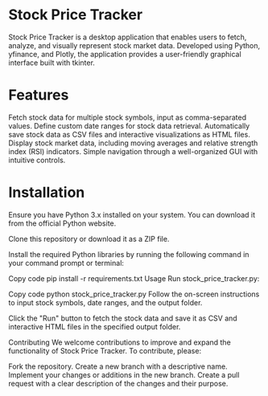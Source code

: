 # Stock Price Tracker
Stock Price Tracker is a desktop application that enables users to fetch, analyze, and visually represent stock market data. Developed using Python, yfinance, and Plotly, the application provides a user-friendly graphical interface built with tkinter.

# Features
Fetch stock data for multiple stock symbols, input as comma-separated values.
Define custom date ranges for stock data retrieval.
Automatically save stock data as CSV files and interactive visualizations as HTML files.
Display stock market data, including moving averages and relative strength index (RSI) indicators.
Simple navigation through a well-organized GUI with intuitive controls.

# Installation
Ensure you have Python 3.x installed on your system. You can download it from the official Python website.

Clone this repository or download it as a ZIP file.

Install the required Python libraries by running the following command in your command prompt or terminal:

Copy code
pip install -r requirements.txt
Usage
Run stock_price_tracker.py:

Copy code
python stock_price_tracker.py
Follow the on-screen instructions to input stock symbols, date ranges, and the output folder.

Click the "Run" button to fetch the stock data and save it as CSV and interactive HTML files in the specified output folder.

Contributing
We welcome contributions to improve and expand the functionality of Stock Price Tracker. To contribute, please:

Fork the repository.
Create a new branch with a descriptive name.
Implement your changes or additions in the new branch.
Create a pull request with a clear description of the changes and their purpose.
